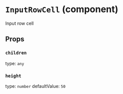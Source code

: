 `InputRowCell` (component)
==========================

Input row cell

Props
-----

### `children`

type: `any`


### `height`

type: `number`
defaultValue: `50`

